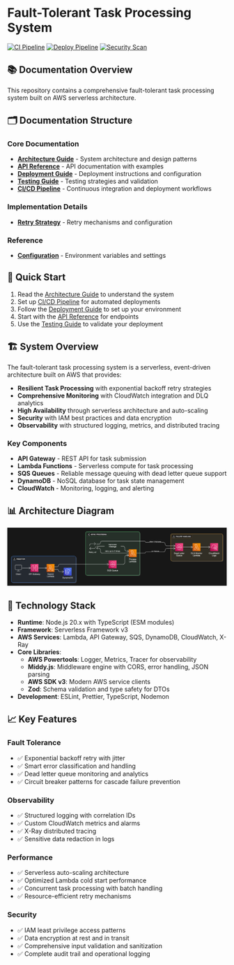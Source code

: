 # Fault-Tolerant Task Processing System

[![CI Pipeline](https://github.com/YOUR_USERNAME/YOUR_REPO_NAME/actions/workflows/ci.yml/badge.svg)](https://github.com/YOUR_USERNAME/YOUR_REPO_NAME/actions/workflows/ci.yml)
[![Deploy Pipeline](https://github.com/YOUR_USERNAME/YOUR_REPO_NAME/actions/workflows/deploy.yml/badge.svg)](https://github.com/YOUR_USERNAME/YOUR_REPO_NAME/actions/workflows/deploy.yml)
[![Security Scan](https://github.com/YOUR_USERNAME/YOUR_REPO_NAME/actions/workflows/security-and-maintenance.yml/badge.svg)](https://github.com/YOUR_USERNAME/YOUR_REPO_NAME/actions/workflows/security-and-maintenance.yml)

## 📚 Documentation Overview

This repository contains a comprehensive fault-tolerant task processing system built on AWS serverless architecture.

## 🗂️ Documentation Structure

### Core Documentation
- **[Architecture Guide](docs/ARCHITECTURE.md)** - System architecture and design patterns
- **[API Reference](docs/API_REFERENCE.md)** - API documentation with examples
- **[Deployment Guide](docs/DEPLOYMENT.md)** - Deployment instructions and configuration
- **[Testing Guide](docs/TESTING.md)** - Testing strategies and validation
- **[CI/CD Pipeline](docs/CI_CD.md)** - Continuous integration and deployment workflows

### Implementation Details
- **[Retry Strategy](docs/RETRY_STRATEGY_IMPLEMENTATION.md)** - Retry mechanisms and configuration

### Reference
- **[Configuration](docs/CONFIGURATION.md)** - Environment variables and settings

## 🚀 Quick Start

1. Read the [Architecture Guide](docs/ARCHITECTURE.md) to understand the system
2. Set up [CI/CD Pipeline](docs/CI_CD.md) for automated deployments
3. Follow the [Deployment Guide](docs/DEPLOYMENT.md) to set up your environment
4. Start with the [API Reference](docs/API_REFERENCE.md) for endpoints
5. Use the [Testing Guide](docs/TESTING.md) to validate your deployment

## 🏗️ System Overview

The fault-tolerant task processing system is a serverless, event-driven architecture built on AWS that provides:

- **Resilient Task Processing** with exponential backoff retry strategies
- **Comprehensive Monitoring** with CloudWatch integration and DLQ analytics
- **High Availability** through serverless architecture and auto-scaling
- **Security** with IAM best practices and data encryption
- **Observability** with structured logging, metrics, and distributed tracing

### Key Components
- **API Gateway** - REST API for task submission
- **Lambda Functions** - Serverless compute for task processing
- **SQS Queues** - Reliable message queuing with dead letter queue support
- **DynamoDB** - NoSQL database for task state management
- **CloudWatch** - Monitoring, logging, and alerting

## 📊 Architecture Diagram

![Architecture Diagram](docs/architcture.png)

## 🔧 Technology Stack

- **Runtime**: Node.js 20.x with TypeScript (ESM modules)
- **Framework**: Serverless Framework v3
- **AWS Services**: Lambda, API Gateway, SQS, DynamoDB, CloudWatch, X-Ray
- **Core Libraries**: 
  - **AWS Powertools**: Logger, Metrics, Tracer for observability
  - **Middy.js**: Middleware engine with CORS, error handling, JSON parsing
  - **AWS SDK v3**: Modern AWS service clients
  - **Zod**: Schema validation and type safety for DTOs
- **Development**: ESLint, Prettier, TypeScript, Nodemon

## 📈 Key Features

### Fault Tolerance
- ✅ Exponential backoff retry with jitter
- ✅ Smart error classification and handling
- ✅ Dead letter queue monitoring and analytics
- ✅ Circuit breaker patterns for cascade failure prevention

### Observability
- ✅ Structured logging with correlation IDs
- ✅ Custom CloudWatch metrics and alarms
- ✅ X-Ray distributed tracing
- ✅ Sensitive data redaction in logs

### Performance
- ✅ Serverless auto-scaling architecture
- ✅ Optimized Lambda cold start performance
- ✅ Concurrent task processing with batch handling
- ✅ Resource-efficient retry mechanisms

### Security
- ✅ IAM least privilege access patterns
- ✅ Data encryption at rest and in transit
- ✅ Comprehensive input validation and sanitization
- ✅ Complete audit trail and operational logging

